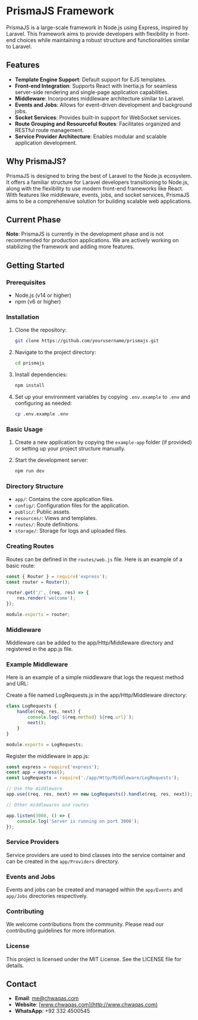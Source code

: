 # PrismaJS Framework

PrismaJS is a large-scale framework in Node.js using Express, inspired by Laravel. This framework aims to provide developers with flexibility in front-end choices while maintaining a robust structure and functionalities similar to Laravel.

## Features

- **Template Engine Support**: Default support for EJS templates.
- **Front-end Integration**: Supports React with Inertia.js for seamless server-side rendering and single-page application capabilities.
- **Middleware**: Incorporates middleware architecture similar to Laravel.
- **Events and Jobs**: Allows for event-driven development and background jobs.
- **Socket Services**: Provides built-in support for WebSocket services.
- **Route Grouping and Resourceful Routes**: Facilitates organized and RESTful route management.
- **Service Provider Architecture**: Enables modular and scalable application development.

## Why PrismaJS?

PrismaJS is designed to bring the best of Laravel to the Node.js ecosystem. It offers a familiar structure for Laravel developers transitioning to Node.js, along with the flexibility to use modern front-end frameworks like React. With features like middleware, events, jobs, and socket services, PrismaJS aims to be a comprehensive solution for building scalable web applications.

## Current Phase

**Note**: PrismaJS is currently in the development phase and is not recommended for production applications. We are actively working on stabilizing the framework and adding more features.

## Getting Started

### Prerequisites

- Node.js (v14 or higher)
- npm (v6 or higher)

### Installation

1. Clone the repository:
    ```bash
    git clone https://github.com/yourusername/prismajs.git
    ```

2. Navigate to the project directory:
    ```bash
    cd prismajs
    ```

3. Install dependencies:
    ```bash
    npm install
    ```

4. Set up your environment variables by copying `.env.example` to `.env` and configuring as needed:
    ```bash
    cp .env.example .env
    ```

### Basic Usage

1. Create a new application by copying the `example-app` folder (if provided) or setting up your project structure manually.

2. Start the development server:
    ```bash
    npm run dev
    ```

### Directory Structure

- `app/`: Contains the core application files.
- `config/`: Configuration files for the application.
- `public/`: Public assets.
- `resources/`: Views and templates.
- `routes/`: Route definitions.
- `storage/`: Storage for logs and uploaded files.

### Creating Routes

Routes can be defined in the `routes/web.js` file. Here is an example of a basic route:

```javascript
const { Router } = require('express');
const router = Router();

router.get('/', (req, res) => {
    res.render('welcome');
});

module.exports = router;
```
### Middleware
Middleware can be added to the app/Http/Middleware directory and registered in the app.js file.

### Example Middleware
Here is an example of a simple middleware that logs the request method and URL:

Create a file named LogRequests.js in the app/Http/Middleware directory:

```javascript
class LogRequests {
    handle(req, res, next) {
        console.log(`${req.method} ${req.url}`);
        next();
    }
}

module.exports = LogRequests;
```
Register the middleware in app.js:

```javascript
const express = require('express');
const app = express();
const LogRequests = require('./app/Http/Middleware/LogRequests');

// Use the middleware
app.use((req, res, next) => new LogRequests().handle(req, res, next));

// Other middlewares and routes

app.listen(3000, () => {
    console.log('Server is running on port 3000');
});
```
### Service Providers

Service providers are used to bind classes into the service container and can be created in the `app/Providers` directory.

### Events and Jobs

Events and jobs can be created and managed within the `app/Events` and `app/Jobs` directories respectively.

### Contributing

We welcome contributions from the community. Please read our contributing guidelines for more information.

### License

This project is licensed under the MIT License. See the LICENSE file for details.


## Contact

- **Email**: [me@chwaqas.com](mailto:me@chwaqas.com)
- **Website**: [www.chwaqas.com](http://www.chwaqas.com)
- **WhatsApp**: +92 332 4500545
